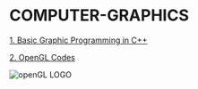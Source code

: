 # COMPUTER-GRAPHICS

[1. Basic Graphic Programming in C++](https://www.geeksforgeeks.org/basic-graphic-programming-in-c/)

[2. OpenGL Codes](https://github.com/ViditGoel/ComputerGraphics/tree/master/openGL_codes)

![openGL LOGO](https://upload.wikimedia.org/wikipedia/commons/e/e9/Opengl-logo.svg)





